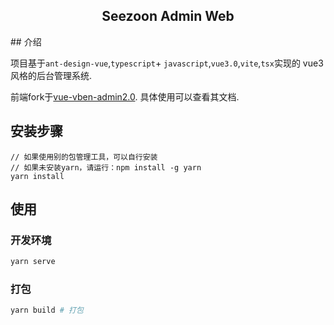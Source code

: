 <h2 align="center">Seezoon Admin Web</h2>
## 介绍

项目基于`ant-design-vue`,`typescript`+ `javascript`,`vue3.0`,`vite`,`tsx`实现的 vue3 风格的后台管理系统.

前端fork于[vue-vben-admin2.0](https://github.com/anncwb/vue-vben-admin). 具体使用可以查看其文档.

## 安装步骤

```
// 如果使用别的包管理工具，可以自行安装
// 如果未安装yarn，请运行：npm install -g yarn
yarn install
```

## 使用

### 开发环境

```bash
yarn serve
```

### 打包

```bash
yarn build # 打包
```
